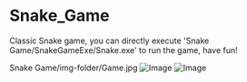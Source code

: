 # Snake_Game

Classic Snake game, you can directly execute 
'Snake Game/SnakeGameExe/Snake.exe' to run the game, have fun!

Snake Game/img-folder/Game.jpg
![Image](https://raw.github.com/HarveyGH/repositpry/master/Snake_Game/img-folder/Game_Over.jpg)
![Image](https://raw.github.com/HarveyGH/repositpry/master/Snake_Game/img-folder/Game.jpg)
